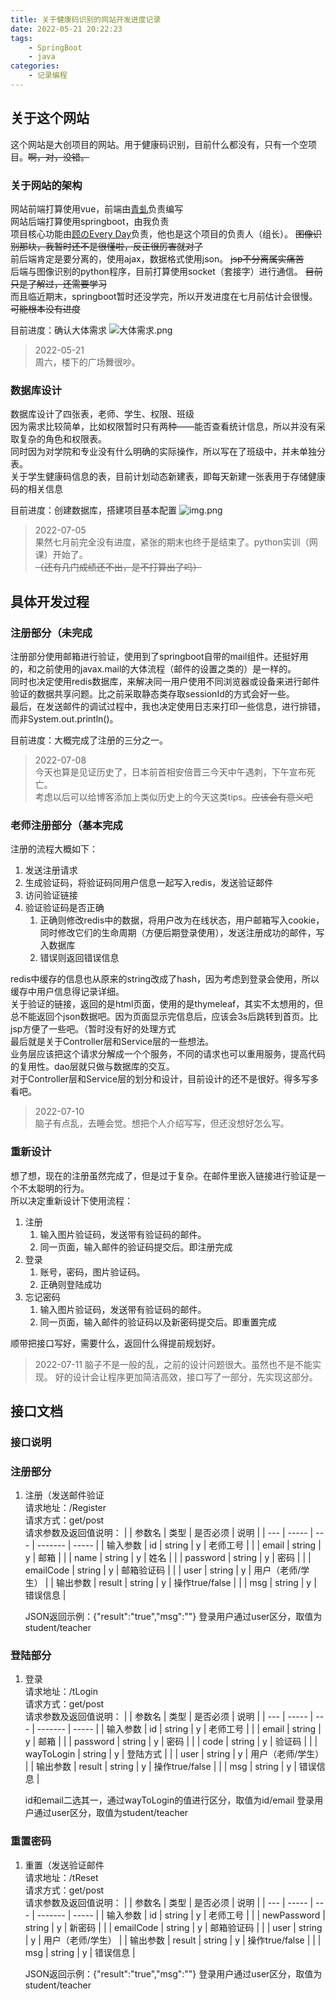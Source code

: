 ```yaml
---
title: 关于健康码识别的网站开发进度记录
date: 2022-05-21 20:22:23
tags:
    - SpringBoot
    - java
categories:
    - 记录编程
---
```


## 关于这个网站

这个网站是大创项目的网站。用于健康码识别，目前什么都没有，只有一个空项目。~~啊，对，没错。~~

### 关于网站的架构

网站前端打算使用vue，前端由[青虬](https://reol077.github.io/)负责编写  
网站后端打算使用springboot，由我负责  
项目核心功能由[顾のEvery Day](https://gufanstudy.github.io/)负责，他也是这个项目的负责人（组长）。 ~~图像识别那块，我暂时还不是很懂啦，反正很厉害就对了~~  
前后端肯定是要分离的，使用ajax，数据格式使用json。 ~~jsp不分离属实痛苦~~  
后端与图像识别的python程序，目前打算使用socket（套接字）进行通信。 ~~目前只是了解过，还需要学习~~  
而且临近期末，springboot暂时还没学完，所以开发进度在七月前估计会很慢。 ~~可能根本没有进度~~  

目前进度：确认大体需求
![大体需求.png](../images/关于健康码识别的网站开发进度记录/大体需求.png)
> 2022-05-21  
> 周六，楼下的广场舞很吵。

### 数据库设计

数据库设计了四张表，老师、学生、权限、班级  
因为需求比较简单，比如权限暂时只有两种——能否查看统计信息，所以并没有采取复杂的角色和权限表。  
同时因为对学院和专业没有什么明确的实际操作，所以写在了班级中，并未单独分表。  
关于学生健康码信息的表，目前计划动态新建表，即每天新建一张表用于存储健康码的相关信息

目前进度：创建数据库，搭建项目基本配置
![img.png](../images/关于健康码识别的网站开发进度记录/数据库er图.png)
> 2022-07-05  
> 果然七月前完全没有进度，紧张的期末也终于是结束了。python实训（网课）开始了。  
> ~~（还有几门成绩还不出，是不打算出了吗）~~


## 具体开发过程

### 注册部分（未完成

注册部分使用邮箱进行验证，使用到了springboot自带的mail组件。还挺好用的，和之前使用的javax.mail的大体流程（邮件的设置之类的）是一样的。  
同时也决定使用redis数据库，来解决同一用户使用不同浏览器或设备来进行邮件验证的数据共享问题。比之前采取静态类存取sessionId的方式会好一些。  
最后，在发送邮件的调试过程中，我也决定使用日志来打印一些信息，进行排错，而非System.out.println()。  

目前进度：大概完成了注册的三分之一。

> 2022-07-08  
> 今天也算是见证历史了，日本前首相安倍晋三今天中午遇刺，下午宣布死亡。  
> 考虑以后可以给博客添加上类似历史上的今天这类tips。~~应该会有意义吧~~  

### 老师注册部分（基本完成

注册的流程大概如下：  
1. 发送注册请求
2. 生成验证码，将验证码同用户信息一起写入redis，发送验证邮件
3. 访问验证链接
4. 验证验证码是否正确
   1. 正确则修改redis中的数据，将用户改为在线状态，用户邮箱写入cookie，同时修改它们的生命周期（方便后期登录使用），发送注册成功的邮件，写入数据库
   2. 错误则返回错误信息

redis中缓存的信息也从原来的string改成了hash，因为考虑到登录会使用，所以缓存中用户信息得记录详细。  
关于验证的链接，返回的是html页面，使用的是thymeleaf，其实不太想用的，但总不能返回个json数据吧。因为页面显示完信息后，应该会3s后跳转到首页。比jsp方便了一些吧。（暂时没有好的处理方式  
最后就是关于Controller层和Service层的一些想法。  
业务层应该把这个请求分解成一个个服务，不同的请求也可以重用服务，提高代码的复用性。dao层就只做与数据库的交互。  
对于Controller层和Service层的划分和设计，目前设计的还不是很好。得多写多看吧。  

> 2022-07-10  
> 脑子有点乱，去睡会觉。想把个人介绍写写，但还没想好怎么写。

### 重新设计

想了想，现在的注册虽然完成了，但是过于复杂。在邮件里嵌入链接进行验证是一个不太聪明的行为。  
所以决定重新设计下使用流程：  
1. 注册
   1. 输入图片验证码，发送带有验证码的邮件。  
   2. 同一页面，输入邮件的验证码提交后。即注册完成
2. 登录
   1. 账号，密码，图片验证码。  
   2. 正确则登陆成功
3. 忘记密码
   1. 输入图片验证码，发送带有验证码的邮件。
   2. 同一页面，输入邮件的验证码以及新密码提交后。即重置完成

顺带把接口写好，需要什么，返回什么得提前规划好。

> 2022-07-11
> 脑子不是一般的乱，之前的设计问题很大。虽然也不是不能实现。
> 好的设计会让程序更加简洁高效，接口写了一部分，先实现这部分。


## 接口文档

### 接口说明

### 注册部分

1. 注册（发送邮件验证  
   请求地址：/Register  
   请求方式：get/post  
   请求参数及返回值说明：
   | | 参数名 | 类型 | 是否必须 | 说明 |
   | --- | ----- | --- | ------- | ----- |
   | 输入参数 | id | string | y | 老师工号 |
   | | email | string | y | 邮箱 |
   | | name | string | y | 姓名 |
   | | password | string | y | 密码 |
   | | emailCode | string | y | 邮箱验证码 |
   | | user | string | y | 用户（老师/学生） |
   | 输出参数 | result | string | y | 操作true/false |
   | | msg | string | y | 错误信息 |  

    JSON返回示例：{"result":"true","msg":""}
    登录用户通过user区分，取值为student/teacher

### 登陆部分

1. 登录  
   请求地址：/tLogin  
   请求方式：get/post  
   请求参数及返回值说明：
   | | 参数名 | 类型 | 是否必须 | 说明 |
   | --- | ----- | --- | ------- | ----- |
   | 输入参数 | id | string | y | 老师工号 |
   | | email | string | y | 邮箱 |
   | | password | string | y | 密码 |
   | | code | string | y | 验证码 |
   | | wayToLogin | string | y | 登陆方式 |
   | | user | string | y | 用户（老师/学生） |
   | 输出参数 | result | string | y | 操作true/false |
   | | msg | string | y | 错误信息 |  

    id和email二选其一，通过wayToLogin的值进行区分，取值为id/email
    登录用户通过user区分，取值为student/teacher

### 重置密码

1. 重置（发送验证邮件  
   请求地址：/tReset  
   请求方式：get/post  
   请求参数及返回值说明：
   | | 参数名 | 类型 | 是否必须 | 说明 |
   | --- | ----- | --- | ------- | ----- |
   | 输入参数 | id | string | y | 老师工号 |
   | | newPassword | string | y | 新密码 |
   | | emailCode | string | y | 邮箱验证码 |
   | | user | string | y | 用户（老师/学生） |
   | 输出参数 | result | string | y | 操作true/false |
   | | msg | string | y | 错误信息 |

   JSON返回示例：{"result":"true","msg":""}
   登录用户通过user区分，取值为student/teacher




